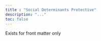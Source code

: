 ```yaml
---
title : "Social Determinants Protective"
description: "..."
toc: false
---
```


Exists for front matter only
